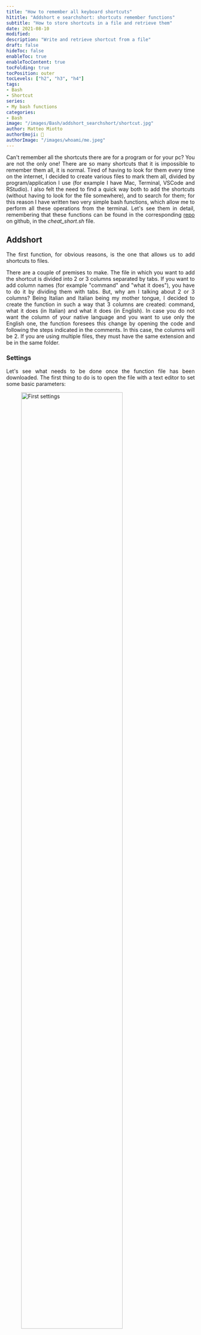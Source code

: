 ```yaml
---
title: "How to remember all keyboard shortcuts"
h1title: "Addshort e searchshort: shortcuts remember functions"
subtitle: "How to store shortcuts in a file and retrieve them"
date: 2021-08-10
modified: 
description: "Write and retrieve shortcut from a file"
draft: false
hideToc: false
enableToc: true
enableTocContent: true
tocFolding: true
tocPosition: outer
tocLevels: ["h2", "h3", "h4"]
tags:
- Bash
- Shortcut
series:
- My bash functions
categories:
- Bash
image: "/images/Bash/addshort_searchshort/shortcut.jpg"
author: Matteo Miotto
authorEmoji: 🤖
authorImage: "/images/whoami/me.jpeg"
---
```

<div style="text-align: justify;">

Can't remember all the shortcuts there are for a program or for your pc? You are not the only one!
There are so many shortcuts that it is impossible to remember them all, it is normal. Tired of having to look for them every time on the internet, I decided to create various files to mark them all, divided by program/application I use (for example I have Mac, Terminal, VSCode and RStudio).
I also felt the need to find a quick way both to add the shortcuts (without having to look for the file somewhere), and to search for them; for this reason I have written two very simple bash functions, which allow me to perform all these operations from the terminal.
Let's see them in detail, remembering that these functions can be found in the corresponding [repo](https://github.com/mmiots9/bash-functions) on github, in the *cheat_short.sh* file.

## Addshort
The first function, for obvious reasons, is the one that allows us to add shortcuts to files.

There are a couple of premises to make.
The file in which you want to add the shortcut is divided into 2 or 3 columns separated by tabs. If you want to add column names (for example "command" and "what it does"), you have to do it by dividing them with tabs.
But, why am I talking about 2 or 3 columns? Being Italian and Italian being my mother tongue, I decided to create the function in such a way that 3 columns are created: command, what it does (in Italian) and what it does (in English). In case you do not want the column of your native language and you want to use only the English one, the function foresees this change by opening the code and following the steps indicated in the comments. In this case, the columns will be 2.
If you are using multiple files, they must have the same extension and be in the same folder.

### Settings
Let's see what needs to be done once the function file has been downloaded.
The first thing to do is to open the file with a text editor to set some basic parameters:
<figure id="settaggi_iniziali">
  <img src="/images/Bash/addshort_searchshort/addsh2set.png" alt="First settings" width=80%>
  <figcaption style="text-align:center;">Figure 1: initial settings for addshort and searchshort functions</figcaption>
</figure>

***arr***: array of filenames, <u>without</u> extension and path
***ext***: file extension
***filepath***: the path of the folder where the files are, I highly recommend putting the full path from the home directory
***whatdoes***: if you want to have the column of your language, this will be the string corresponding to the question "What it does?" (what the shortcut does) which will be placed in the terminal.

The other change to make is to comment and uncomment the lines relating to the possibility of dual language, according to your needs (see figure below).
<img src="/images/Bash/addshort_searchshort/comment-uncommentadd.png" alt="Second language settings" width=80%>

### Function command
Now, after having added the function file in the terminal path, we are ready to run it with the *addshort* command.

<div style="text-align:center">
<video height=300px width=auto controls>
  <source src="/images/Bash/addshort_searchshort/addshort.mov">
</video>
</div>

<p style="margin-bottom:0;">The video above show the various steps:</p>
<ol>
<li>In which file should the shortcut be added? </li>
<li>Enter the shortcut: at this moment, the function <b>checks</b> if it already exists, in that case it stops and communicates this to the user </li>
<li>Enter what it does in the native language </li>
<li>Enter what it does in English </li>
<li>Ask if you want to add another shortcut to the same file </li>
</ol>

At the end, the function adds this information to the selected file.

## Searchshort
This function allows you to search for a shortcut that you do not remember, by entering keywords. The function itself is very simple: it is like a grep that you can run it from whatever directory you are in.

### Settings
Also in this case, there are some settings to implement: the same as in the previous function (see figure <a href="#settaggi_iniziali">1</a>).

Moreover, it is necessary to comment or uncomment a couple of commands, based on the presence or absence of the second language.
<img src="/images/Bash/addshort_searchshort/comment-uncommentsearch.png" alt="Second language settings" width=80%>

### Function command
As before, having added the function file in the path, launch it with the *searchshort* command.

<div style="text-align:center">
<video height=300px width=auto controls>
  <source src="/images/Bash/addshort_searchshort/searchshort.mov">
</video>
</div>

As you can see from the video, the procedure is very immediate: you choose which file to search for the shortcut and enter the keywords.
**N.B.:** Words do not need to be in right order!

If there are no results with that combination of words, a message will be prompted. You must therefore either try again with another combination, or enter that shortcut before looking for it.

## Conclusions
I hope this short guide on using these two simple functions is clear and useful.
As you will see from the code, there is not always a need to create super complicated and cumbersome functions, sometimes simplicity pays off.


</div>